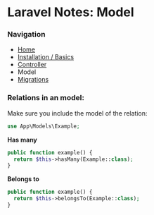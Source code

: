 # Laravel Notes: Model

### Navigation
- [Home](https://github.com/Sjoerd-69/laravel-cheatsheet/blob/main/README.md)
- [Installation / Basics](https://github.com/Sjoerd-69/laravel-cheatsheet/blob/main/INSTALLATION.mdt)
- [Controller](https://github.com/Sjoerd-69/laravel-cheatsheet/blob/main/CONTROLLER.mdt)
- Model
- [Migrations](https://github.com/Sjoerd-69/laravel-cheatsheet/blob/main/MIGRATIONS.md)

### Relations in an model:
Make sure you include the model of the relation:
```php
use App\Models\Example;
```

**Has many**
```php
public function example() {
  return $this->hasMany(Example::class);
}
```
**Belongs to**
```php
public function example() {
  return $this->belongsTo(Example::class);
}
```
